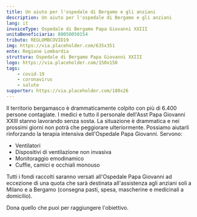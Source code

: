```yaml
---
title: Un aiuto per l'ospedale di Bergamo e gli anziani
description: Un aiuto per l'ospedale di Bergamo e gli anziani
lang: it
invoiceType: Ospedale di Bergamo Papa Giovanni XXIII
unitaBeneficiaria: 80050050154
tributo: REGLOMBCOVID19
img: https://via.placeholder.com/635x351
ente: Regione Lombardia
struttura: Ospedale di Bergamo Papa Giovanni XXIII
logo: https://via.placeholder.com/150x150
tags: 
    - covid-19
    - coronavirus
    - salute
supporter: https://via.placeholder.com/180x26
---
```


Il territorio bergamasco è drammaticamente colpito con più di 6.400 persone contagiate. I medici e tutto il personale dell'Asst Papa Giovanni XXIII stanno lavorando senza sosta. La situazione è drammatica e nei prossimi giorni non potrà che peggiorare ulteriormente.
Possiamo aiutarli rinforzando la terapia intensiva dell'Ospedale Papa Giovanni. Servono:

- Ventilatori
- Dispositivi di ventilazione non invasiva
- Monitoraggio emodinamico
- Cuffie, camici e occhiali monouso

Tutti i fondi raccolti saranno versati all'Ospedale Papa Giovanni ad eccezione di una quota che sarà destinata all'assistenza agli anziani soli a Milano e a Bergamo (consegna pasti, spesa, mascherine e medicinali a domicilio).

Dona quello che puoi per raggiungere l'obiettivo.